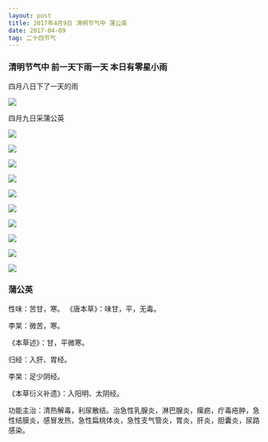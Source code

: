 ```yaml
---
layout: post
title: 2017年4月9日 清明节气中 蒲公英
date: 2017-04-09
tag: 二十四节气
---
```


### 清明节气中   前一天下雨一天 本日有零星小雨

四月八日下了一天的雨

![](/images/24/2017_4_8.jpg)

四月九日采蒲公英

![](/images/24/2017_4_9_1.jpg)

![](/images/24/2017_4_9_2.jpg)

![](/images/24/2017_4_9_3.jpg)

![](/images/24/2017_4_9_4.jpg)

![](/images/24/2017_4_9_5.jpg)

![](/images/24/2017_4_9_6.jpg)

![](/images/24/2017_4_9_7.jpg)

![](/images/24/2017_4_9_8.jpg)

![](/images/24/2017_4_9_9.jpg)

![](/images/24/2017_4_9_10.jpg)


### 蒲公英

性味：苦甘，寒。
《唐本草》：味甘，平，无毒。

李杲：微苦，寒。

《本草述》：甘，平微寒。

归经：入肝、胃经。

李杲：足少阴经。

《本草衍义补遗》：入阳明、太阴经。

功能主治：清热解毒，利尿散结。治急性乳腺炎，淋巴腺炎，瘰疬，疔毒疮肿，急性结膜炎，感冒发热，急性扁桃体炎，急性支气管炎，胃炎，肝炎，胆囊炎，尿路感染。
